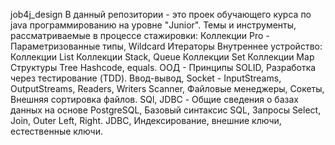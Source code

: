 job4j_design В данный репозитории - это проек обучающего курса по java программированию на уровне "Junior". Темы и
инструменты, рассматриваемые в процессе стажировки:
Коллекции Pro - Параметризованные типы, Wildcard Итераторы Внутреннее устройство:
Коллекции List Коллекции Stack, Queue Коллекции Set Коллекции Map Структуры Tree Hashcode, equals. ООД - Принципы SOLID,
Разработка через тестирование (TDD). Ввод-вывод, Socket - InputStreams, OutputStreams, Readers, Writers Scanner,
Файловые менеджеры, Сокеты, Внешняя сортировка файлов. SQl, JDBC - Общие сведения о базах данных на основе PostgreSQL,
Базовый синтаксис SQL, Запросы Select, Join, Outer Left, Right. JDBC, Индексирование, внешние ключи, естественные ключи.


